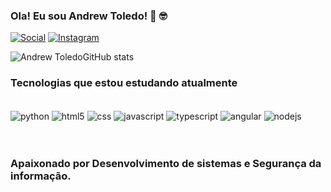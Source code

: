 ### Ola! Eu sou Andrew Toledo! 👋 🤓

[![Social](https://img.shields.io/badge/LinkedIn-0077B5?style=for-the-badge&logo=linkedin&logoColor=white)](https://www.linkedin.com/in/andrew-toledo)
[![Instagram](https://img.shields.io/badge/Instagram-E4405F?style=for-the-badge&logo=instagram&logoColor=white)](https://www.instagram.com/sec_offcyber)

![Andrew ToledoGitHub stats](https://github-readme-stats.vercel.app/api?username=AndrewToledo&show_icons=true&theme=dark)

### Tecnologias que estou estudando atualmente

<div style="display: inline_block">
    <br>
    <img align="center" alt="python" src="https://img.shields.io/badge/Python-3776AB?style=for-the-badge&logo=python&logoColor=white"/>       
    <img align="center" alt="html5" src="https://img.shields.io/badge/HTML5-E34F26?style=for-the-badge&logo=html5&logoColor=white"/>
    <img align="center" alt="css" src="https://img.shields.io/badge/CSS-239120?&style=for-the-badge&logo=css3&logoColor=white"/>
    <img align="center" alt="javascript" src="https://img.shields.io/badge/JavaScript-323330?style=for-the-badge&logo=javascript&logoColor=F7DF1E"/>
    <img align="center" alt="typescript" src="https://img.shields.io/badge/TypeScript-007ACC?style=for-the-badge&logo=typescript&logoColor=white"/>
    <img align="center" alt="angular" src="https://img.shields.io/badge/Angular-DD0031?style=for-the-badge&logo=angular&logoColor=white"/>
    <img align="center" alt="nodejs" src="https://img.shields.io/badge/Node.js-43853D?style=for-the-badge&logo=node.js&logoColor=white"/>
</div>
<br></br>


### Apaixonado por Desenvolvimento de sistemas e Segurança da informação. 

